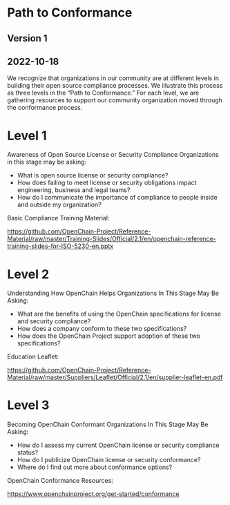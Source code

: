 # Path to Conformance 
## Version 1
## 2022-10-18

We recognize that organizations in our community are at different levels in building their open source compliance processes. We illustrate this process as three levels in the “Path to Conformance.” For each level, we are gathering resources to support our community organization moved through the conformance process.

# Level 1

Awareness of Open Source License or Security Compliance
Organizations in this stage may be asking:

- What is open source license or security compliance?
- How does failing to meet license or security obligations impact engineering, business and legal teams?
- How do I communicate the importance of compliance to people inside and outside my organization?

Basic Compliance Training Material: 

https://github.com/OpenChain-Project/Reference-Material/raw/master/Training-Slides/Official/2.1/en/openchain-reference-training-slides-for-ISO-5230-en.pptx

# Level 2

Understanding How OpenChain Helps
Organizations In This Stage May Be Asking:

- What are the benefits of using the OpenChain specifications for license and security compliance?
- How does a company conform to these two specifications?
- How does the OpenChain Project support adoption of these two specifications?

Education Leaflet:

https://github.com/OpenChain-Project/Reference-Material/raw/master/Suppliers/Leaflet/Official/2.1/en/supplier-leaflet-en.pdf

# Level 3

Becoming OpenChain Conformant
Organizations In This Stage May Be Asking:

- How do I assess my current OpenChain license or security compliance status?
- How do I publicize OpenChain license or security conformance?
- Where do I find out more about conformance options?

OpenChain Conformance Resources:

https://www.openchainproject.org/get-started/conformance